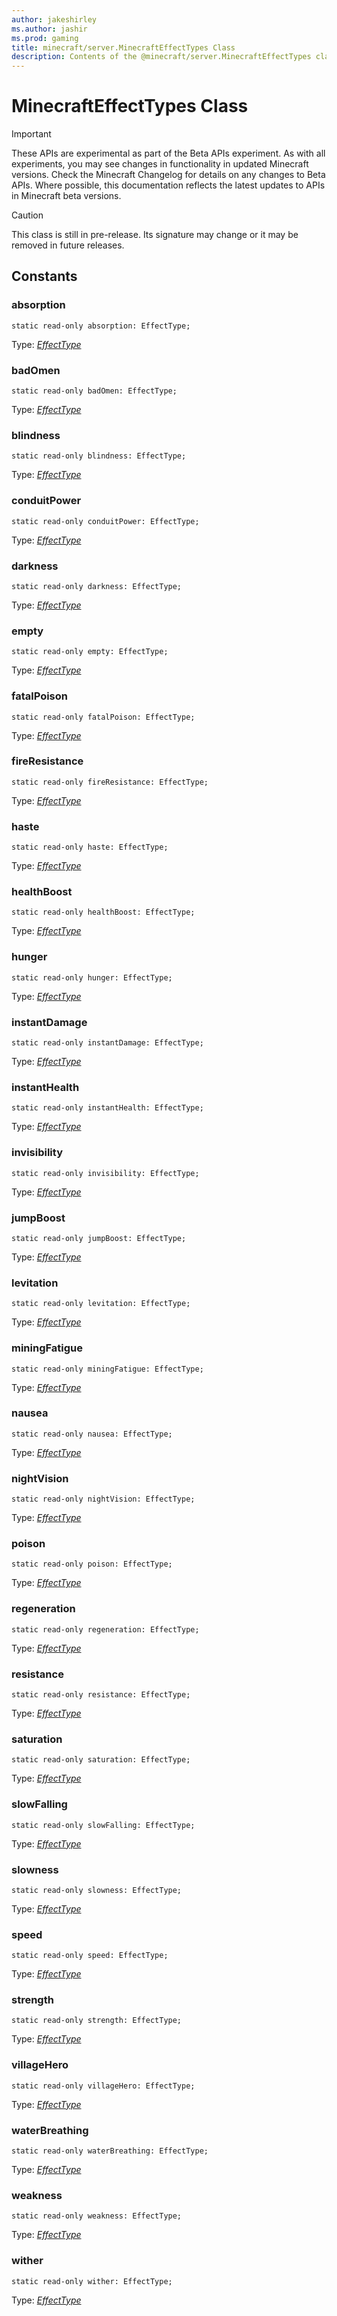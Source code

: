 ```yaml
---
author: jakeshirley
ms.author: jashir
ms.prod: gaming
title: minecraft/server.MinecraftEffectTypes Class
description: Contents of the @minecraft/server.MinecraftEffectTypes class.
---
```

# MinecraftEffectTypes Class
>[!IMPORTANT]
>These APIs are experimental as part of the Beta APIs experiment. As with all experiments, you may see changes in functionality in updated Minecraft versions. Check the Minecraft Changelog for details on any changes to Beta APIs. Where possible, this documentation reflects the latest updates to APIs in Minecraft beta versions.

> [!CAUTION]
> This class is still in pre-release.  Its signature may change or it may be removed in future releases.

## Constants

### **absorption**
`static read-only absorption: EffectType;`

Type: [*EffectType*](EffectType.md)

### **badOmen**
`static read-only badOmen: EffectType;`

Type: [*EffectType*](EffectType.md)

### **blindness**
`static read-only blindness: EffectType;`

Type: [*EffectType*](EffectType.md)

### **conduitPower**
`static read-only conduitPower: EffectType;`

Type: [*EffectType*](EffectType.md)

### **darkness**
`static read-only darkness: EffectType;`

Type: [*EffectType*](EffectType.md)

### **empty**
`static read-only empty: EffectType;`

Type: [*EffectType*](EffectType.md)

### **fatalPoison**
`static read-only fatalPoison: EffectType;`

Type: [*EffectType*](EffectType.md)

### **fireResistance**
`static read-only fireResistance: EffectType;`

Type: [*EffectType*](EffectType.md)

### **haste**
`static read-only haste: EffectType;`

Type: [*EffectType*](EffectType.md)

### **healthBoost**
`static read-only healthBoost: EffectType;`

Type: [*EffectType*](EffectType.md)

### **hunger**
`static read-only hunger: EffectType;`

Type: [*EffectType*](EffectType.md)

### **instantDamage**
`static read-only instantDamage: EffectType;`

Type: [*EffectType*](EffectType.md)

### **instantHealth**
`static read-only instantHealth: EffectType;`

Type: [*EffectType*](EffectType.md)

### **invisibility**
`static read-only invisibility: EffectType;`

Type: [*EffectType*](EffectType.md)

### **jumpBoost**
`static read-only jumpBoost: EffectType;`

Type: [*EffectType*](EffectType.md)

### **levitation**
`static read-only levitation: EffectType;`

Type: [*EffectType*](EffectType.md)

### **miningFatigue**
`static read-only miningFatigue: EffectType;`

Type: [*EffectType*](EffectType.md)

### **nausea**
`static read-only nausea: EffectType;`

Type: [*EffectType*](EffectType.md)

### **nightVision**
`static read-only nightVision: EffectType;`

Type: [*EffectType*](EffectType.md)

### **poison**
`static read-only poison: EffectType;`

Type: [*EffectType*](EffectType.md)

### **regeneration**
`static read-only regeneration: EffectType;`

Type: [*EffectType*](EffectType.md)

### **resistance**
`static read-only resistance: EffectType;`

Type: [*EffectType*](EffectType.md)

### **saturation**
`static read-only saturation: EffectType;`

Type: [*EffectType*](EffectType.md)

### **slowFalling**
`static read-only slowFalling: EffectType;`

Type: [*EffectType*](EffectType.md)

### **slowness**
`static read-only slowness: EffectType;`

Type: [*EffectType*](EffectType.md)

### **speed**
`static read-only speed: EffectType;`

Type: [*EffectType*](EffectType.md)

### **strength**
`static read-only strength: EffectType;`

Type: [*EffectType*](EffectType.md)

### **villageHero**
`static read-only villageHero: EffectType;`

Type: [*EffectType*](EffectType.md)

### **waterBreathing**
`static read-only waterBreathing: EffectType;`

Type: [*EffectType*](EffectType.md)

### **weakness**
`static read-only weakness: EffectType;`

Type: [*EffectType*](EffectType.md)

### **wither**
`static read-only wither: EffectType;`

Type: [*EffectType*](EffectType.md)


